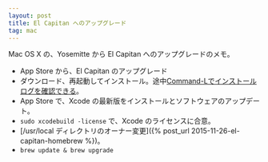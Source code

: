 ```yaml
---
layout: post
title: El Capitan へのアップグレード
tag: mac
---
```

Mac OS X の、Yosemitte から El Capitan へのアップグレードのメモ。

* App Store から、El Capitan のアップグレード
* ダウンロード、再起動してインストール。途中[Command-Lでインストールログを確認できる](http://www.softantenna.com/wp/mac/yosemite-upgrade-tips-for-homebrew/)。
* App Store で、Xcode の最新版をインストールとソフトウェアのアップデート。
* ```sudo xcodebuild -license``` で、Xcode のライセンスに合意。
* [/usr/local ディレクトリのオーナー変更]({% post_url 2015-11-26-el-capitan-homebrew %})。
* ```brew update & brew upgrade```


